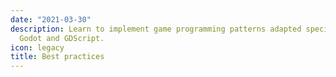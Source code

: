 ```yaml
---
date: "2021-03-30"
description: Learn to implement game programming patterns adapted specifically to
  Godot and GDScript.
icon: legacy
title: Best practices
---
```

